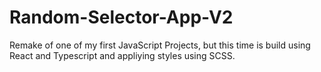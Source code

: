 # Random-Selector-App-V2

Remake of one of my first JavaScript Projects, but this time is build using React and Typescript and appliying styles using SCSS.